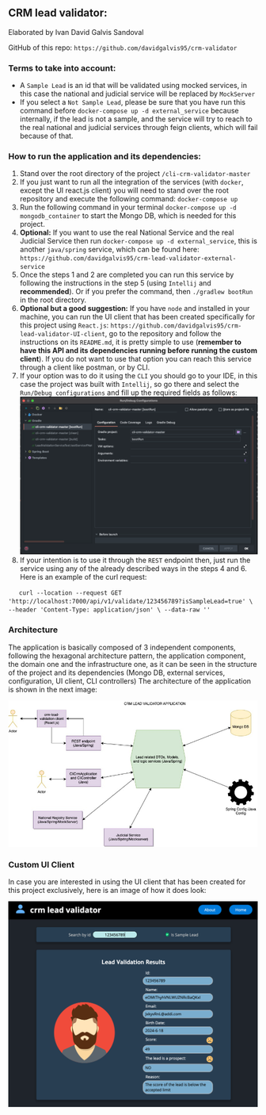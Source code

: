 ## CRM lead validator:
Elaborated by Ivan David Galvis Sandoval

GitHub of this repo: `https://github.com/davidgalvis95/crm-validator`

### **Terms to take into account:**

* A `Sample Lead` is an id that will be validated using mocked services, in this case the national and judicial service will be replaced by `MockServer` 
* If you select a `Not Sample Lead`, please be sure that you have run this command before `docker-compose up -d external_service` because internally, if the lead is not a sample, and the service will try to reach to the real national and judicial services through feign clients, which will fail because of that.

### **How to run the application and its dependencies:**

1) Stand over the root directory of the project `/cli-crm-validator-master`
2) If you just want to run all the integration of the services (with `docker`, except the UI react.js client) you will need to stand over the root repository and execute the following command: `docker-compose up`
3) Run the following command in your terminal `docker-compose up -d mongodb_container` to start the Mongo DB, which is needed for this project.
4) **Optional:** If you want to use the real National Service and the real Judicial Service then run `docker-compose up -d external_service`, this is another `java/spring` service, which can be found here: `https://github.com/davidgalvis95/crm-lead-validator-external-service` 
5) Once the steps 1 and 2 are completed you can run this service by following the instructions in the step 5 (using `Intellij` and **recommended**). Or if you prefer the command, then `./gradlew bootRun` in the root directory.
6) **Optional but a good suggestion:** If you have `node` and installed in your machine, you can run the UI client that has been created specifically for this project using `React.js`: `https://github.com/davidgalvis95/crm-lead-validator-UI-client`, go to the repository and follow the instructions on its `README.md`, it is pretty simple to use (**remember to have this API and its dependencies running before running the custom client**). If you do not want to use that option you can reach this service through a client like postman, or by CLI.
7) If your option was to do it using the `CLI` you should go to your IDE, in this case the project was built with `Intellij`, so go there and select the `Run/Debug configurations` and fill up the required fields as follows: ![src/main/resources/templates/idea-config.png](src/main/resources/templates/idea-config.png)
8) If your intention is to use it through the `REST` endpoint then, just run the service using any of the already described ways in the steps 4 and 6. Here is an example of the curl request:

`   curl --location --request GET 'http://localhost:7000/api/v1/validate/123456789?isSampleLead=true' \
   --header 'Content-Type: application/json' \
   --data-raw ''`

### **Architecture**

The application is basically composed of 3 independent components, following the hexagonal architecture pattern, the application component, the domain one and the infrastructure one, as it can be seen in the structure of the project and its dependencies (Mongo DB, external services, configuration, UI client, CLI controllers)
The architecture of the application is shown in the next image:

![src/main/resources/templates/crm-service-architecture.jpg](src/main/resources/templates/crm-service-architecture.jpg)

### **Custom UI Client**

In case you are interested in using the UI client that has been created for this project exclusively, here is an image of how it does look:

![src/main/resources/templates/client-layout.png](src/main/resources/templates/client-layout.png)



